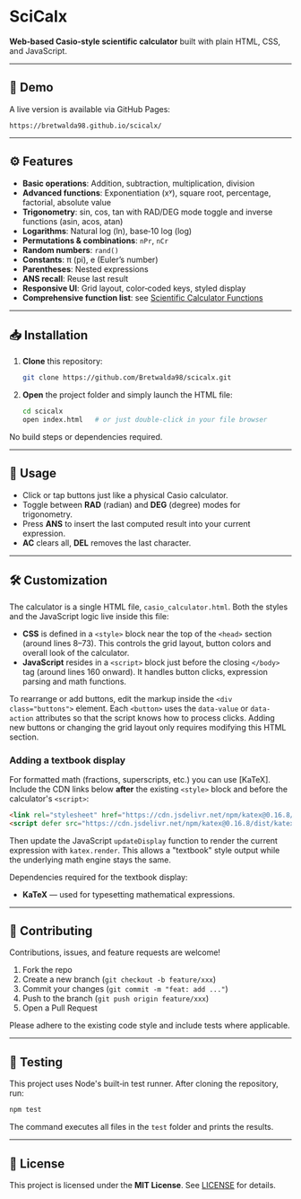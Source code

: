 # SciCalx

**Web‑based Casio‑style scientific calculator** built with plain HTML, CSS, and JavaScript.

---

## 🔗 Demo

A live version is available via GitHub Pages:

```
https://bretwalda98.github.io/scicalx/
```

---

## ⚙️ Features

* **Basic operations**: Addition, subtraction, multiplication, division
* **Advanced functions**: Exponentiation (xʸ), square root, percentage, factorial, absolute value
* **Trigonometry**: sin, cos, tan with RAD/DEG mode toggle and inverse functions (asin, acos, atan)
* **Logarithms**: Natural log (ln), base‑10 log (log)
* **Permutations & combinations**: `nPr`, `nCr`
* **Random numbers**: `rand()`
* **Constants**: π (pi), e (Euler’s number)
* **Parentheses**: Nested expressions
* **ANS recall**: Reuse last result
* **Responsive UI**: Grid layout, color‑coded keys, styled display
* **Comprehensive function list**: see [Scientific Calculator Functions](docs/Scientific_Calculator_Functions.md)

---

## 📥 Installation

1. **Clone** this repository:

   ```bash
   git clone https://github.com/Bretwalda98/scicalx.git
   ```
2. **Open** the project folder and simply launch the HTML file:

   ```bash
   cd scicalx
   open index.html   # or just double‑click in your file browser
   ```

No build steps or dependencies required.

---

## 🚀 Usage

* Click or tap buttons just like a physical Casio calculator.
* Toggle between **RAD** (radian) and **DEG** (degree) modes for trigonometry.
* Press **ANS** to insert the last computed result into your current expression.
* **AC** clears all, **DEL** removes the last character.

---

## 🛠 Customization

The calculator is a single HTML file, `casio_calculator.html`. Both the styles
and the JavaScript logic live inside this file:

* **CSS** is defined in a `<style>` block near the top of the `<head>` section
  (around lines 8–73). This controls the grid layout, button colors and overall
  look of the calculator.
* **JavaScript** resides in a `<script>` block just before the closing
  `</body>` tag (around lines 160 onward). It handles button clicks, expression
  parsing and math functions.

To rearrange or add buttons, edit the markup inside the `<div class="buttons">`
element. Each `<button>` uses the `data-value` or `data-action` attributes so
that the script knows how to process clicks. Adding new buttons or changing the
grid layout only requires modifying this HTML section.

### Adding a textbook display

For formatted math (fractions, superscripts, etc.) you can use [KaTeX]. Include
the CDN links below **after** the existing `<style>` block and before the
calculator's `<script>`:

```html
<link rel="stylesheet" href="https://cdn.jsdelivr.net/npm/katex@0.16.8/dist/katex.min.css">
<script defer src="https://cdn.jsdelivr.net/npm/katex@0.16.8/dist/katex.min.js"></script>
```

Then update the JavaScript `updateDisplay` function to render the current
expression with `katex.render`. This allows a "textbook" style output while the
underlying math engine stays the same.

Dependencies required for the textbook display:

* **KaTeX** — used for typesetting mathematical expressions.

---

## 🤝 Contributing

Contributions, issues, and feature requests are welcome!

1. Fork the repo
2. Create a new branch (`git checkout -b feature/xxx`)
3. Commit your changes (`git commit -m "feat: add ..."`)
4. Push to the branch (`git push origin feature/xxx`)
5. Open a Pull Request

Please adhere to the existing code style and include tests where applicable.

---

## 🧪 Testing

This project uses Node's built‑in test runner. After cloning the repository,
run:

```bash
npm test
```

The command executes all files in the `test` folder and prints the results.

---

## 📝 License

This project is licensed under the **MIT License**. See [LICENSE](LICENSE) for details.
